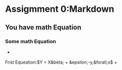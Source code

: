 # Assigmment 0:Markdown
## You have math Equation
### Some math Equation
+ <div align ="center">
 Frist Equeation:$Y = X&beta; + &epsilon;-y,&forall;x$
 +
